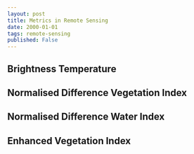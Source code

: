 ```yaml
---
layout: post
title: Metrics in Remote Sensing
date: 2000-01-01
tags: remote-sensing
published: False
---
```


## Brightness Temperature

## Normalised Difference Vegetation Index

## Normalised Difference Water Index

## Enhanced Vegetation Index

